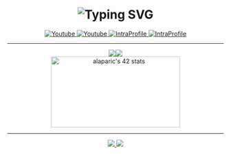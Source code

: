 <h1 align="center"><img src="https://readme-typing-svg.herokuapp.com?font=Encode+Sans+&size=25&duration=3000&pause=1000&color=A30EF7&center=true&width=435&lines=%F0%9F%91%8B+Hey!+I'm+Magnitopic;I'm+a+software+developer;A+student+at+42Madrid;And+an+all+round+tech+lover" alt="Typing SVG" /></h1>

<div align="center">
<a href="https://www.youtube.com/alejandromagnitopic">
		<img src="https://img.shields.io/badge/YouTube-red?style=for-the-badge&logo=youtube&logoColor=white" alt="Youtube"/>
</a>
<a href="https://twitter.com/magnitopic">
	<img src="https://img.shields.io/badge/Twitter-blue?style=for-the-badge&logo=twitter&logoColor=white" alt="Youtube"/>
</a>
<a href="https://www.linkedin.com/in/magnitopic/">
	<img src="https://img.shields.io/badge/linkedin-0077B5?style=for-the-badge&logo=linkedin&logoColor=white" alt="IntraProfile"/0>
</a>
<a href="https://profile.intra.42.fr/users/alaparic">
	<img src="https://img.shields.io/badge/Intra-000000?style=for-the-badge&logo=42&logoColor=white" alt="IntraProfile"/0>
</a>
	
---
<a href="https://github.com/magnitopic" style="display: flex; align-items: center;justify-content: center; flex-wrap: wrap;">
	<img align="top" src="https://github-readme-streak-stats.herokuapp.com?user=magnitopic&theme=highcontrast" />
	<img align="top" src="https://github-readme-stats-git-masterrstaa-rickstaa.vercel.app/api/top-langs/?username=magnitopic&layout=compact&theme=highcontrast" />
	<a href="https://profile.intra.42.fr/users/alaparic" target="_blank">
		<img width="300" height="165" src="https://badge.mediaplus.ma/darkblue/alaparic?1337Badge=off&UM6P=off" alt="alaparic's 42 stats" />
	</a>
</a>


---

<p align="center">
  <a href="https://www.magnitopic.com"/>
	  <img src="https://skillicons.dev/icons?theme=dark&perline=11&i=html,css,js,nodejs,c,cpp,java,spring,python,kotlin,arduino">
	  <img src="https://skillicons.dev/icons?theme=dark&perline=11&i=git,docker,mongodb,mysql,flask,angular,bash,linux,androidstudio" />
  </a>
</p>

</div>
